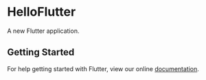# HelloFlutter

A new Flutter application.

## Getting Started

For help getting started with Flutter, view our online
[documentation](http://flutter.io/).
